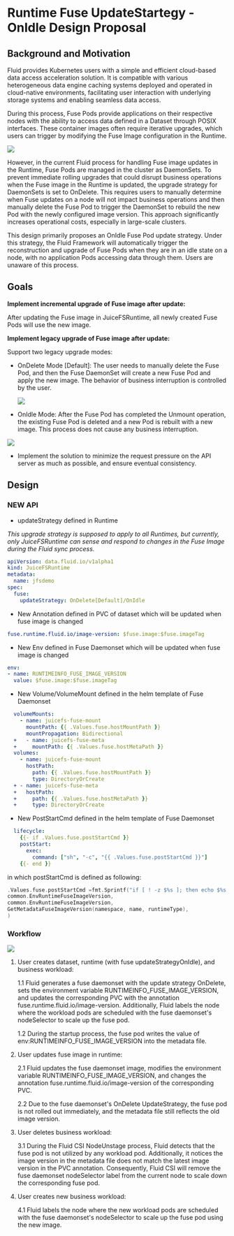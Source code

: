 # Runtime Fuse UpdateStartegy - OnIdle Design Proposal

## Background and Motivation

Fluid provides Kubernetes users with a simple and efficient cloud-based data access acceleration solution. It is compatible with various heterogeneous data engine caching systems deployed and operated in cloud-native environments, facilitating user interaction with underlying storage systems and enabling seamless data access. 

During this process, Fuse Pods provide applications on their respective nodes with the ability to access data defined in a Dataset through POSIX interfaces. These container images often require iterative upgrades, which users can trigger by modifying the Fuse Image configuration in the Runtime. 

<img src="./static/fuse_pod.png">

However, in the current Fluid process for handling Fuse image updates in the Runtime, Fuse Pods are managed in the cluster as DaemonSets. To prevent immediate rolling upgrades that could disrupt business operations when the Fuse image in the Runtime is updated, the upgrade strategy for DaemonSets is set to OnDelete. This requires users to manually determine when Fuse updates on a node will not impact business operations and then manually delete the Fuse Pod to trigger the DaemonSet to rebuild the new Pod with the newly configured image version. This approach significantly increases operational costs, especially in large-scale clusters.

This design primarily proposes an OnIdle Fuse Pod update strategy. Under this strategy, the Fluid Framework will automatically trigger the reconstruction and upgrade of Fuse Pods when they are in an idle state on a node, with no application Pods accessing data through them. Users are unaware of this process.

## Goals


**Implement incremental upgrade of Fuse image after update:** 
  
After updating the Fuse image in JuiceFSRuntime, all newly created Fuse Pods will use the new image.

**Implement legacy upgrade of Fuse image after update:** 
  
  Support two legacy upgrade modes:

* OnDelete Mode [Default]: The user needs to manually delete the Fuse Pod, and then the Fuse DaemonSet will create a new Fuse Pod and apply the new image. The behavior of business interruption is controlled by the user.
  
  <img src="./static/update_onDelete.png">


*  OnIdle Mode: After the Fuse Pod has completed the Unmount operation, the existing Fuse Pod is deleted and a new Pod is rebuilt with a new image. This process does not cause any business interruption.
<img src="./static/update_onIdle.png">

* Implement the solution to minimize the request pressure on the API server as much as possible, and ensure eventual consistency.


## Design

### NEW API

* updateStrategy defined in Runtime

_This upgrade strategy is supposed to apply to all Runtimes, but currently, only JuiceFSRuntime can sense and respond to changes in the Fuse Image during the Fluid sync process._

```yaml
apiVersion: data.fluid.io/v1alpha1
kind: JuiceFSRuntime
metadata:
  name: jfsdemo
spec:
  fuse:
    updateStrategy: OnDelete[Default]/OnIdle
```

* New Annotation defined in PVC of dataset which will be updated when fuse image is changed

```yaml
fuse.runtime.fluid.io/image-version: $fuse.image:$fuse.imageTag
```

* New Env defined in Fuse Daemonset which will be updated when fuse image is changed

```yaml
env:
- name: RUNTIMEINFO_FUSE_IMAGE_VERSION
  value: $fuse.image:$fuse.imageTag
```

* New Volume/VolumeMount defined in the helm template of Fuse Daemonset 

```yaml
  volumeMounts:
    - name: juicefs-fuse-mount
      mountPath: {{ .Values.fuse.hostMountPath }}
      mountPropagation: Bidirectional
  +   - name: juicefs-fuse-meta
  +     mountPath: {{ .Values.fuse.hostMetaPath }}
  volumes:
    - name: juicefs-fuse-mount
      hostPath:
        path: {{ .Values.fuse.hostMountPath }}
        type: DirectoryOrCreate
  + - name: juicefs-fuse-meta
  +   hostPath:
  +     path: {{ .Values.fuse.hostMetaPath }}
  +     type: DirectoryOrCreate
```

* New PostStartCmd defined in the helm template of Fuse Daemonset

```yaml
  lifecycle:
    {{- if .Values.fuse.postStartCmd }}
    postStart:
      exec:
        command: ["sh", "-c", "{{ .Values.fuse.postStartCmd }}"]
    {{- end }}
```

in which postStartCmd is defined as following:

```go
.Values.fuse.postStartCmd =fmt.Sprintf("if [ ! -z $%s ]; then echo $%s > %s; fi",
common.EnvRuntimeFuseImageVersion,
common.EnvRuntimeFuseImageVersion,
GetMetadataFuseImageVersion(namespace, name, runtimeType),
)
```


### Workflow

<img src="static/workflow.png">

1. User creates dataset, runtime (with fuse updateStrategyOnIdle), and business workload:

    1.1 Fluid generates a fuse daemonset with the update strategy OnDelete, sets the environment variable RUNTIMEINFO_FUSE_IMAGE_VERSION, and updates the corresponding PVC with the annotation fuse.runtime.fluid.io/image-version. Additionally, Fluid labels the node where the workload pods are scheduled with the fuse daemonset's nodeSelector to scale up the fuse pod.
  
    1.2 During the startup process, the fuse pod writes the value of env:RUNTIMEINFO_FUSE_IMAGE_VERSION into the metadata file.

2. User updates fuse image in runtime:

    2.1 Fluid updates the fuse daemonset image, modifies the environment variable RUNTIMEINFO_FUSE_IMAGE_VERSION, and changes the annotation fuse.runtime.fluid.io/image-version of the corresponding PVC.

    2.2 Due to the fuse daemonset's OnDelete UpdateStrategy, the fuse pod is not rolled out immediately, and the metadata file still reflects the old image version.

3. User deletes business workload:

    3.1 During the Fluid CSI NodeUnstage process, Fluid detects that the fuse pod is not utilized by any workload pod. Additionally, it notices the image version in the metadata file does not match the latest image version in the PVC annotation. Consequently, Fluid CSI will remove the fuse daemonset nodeSelector label from the current node to scale down the corresponding fuse pod.

4. User creates new business workload:

    4.1 Fluid labels the node where the new workload pods are scheduled with the fuse daemonset's nodeSelector to scale up the fuse pod using the new image.